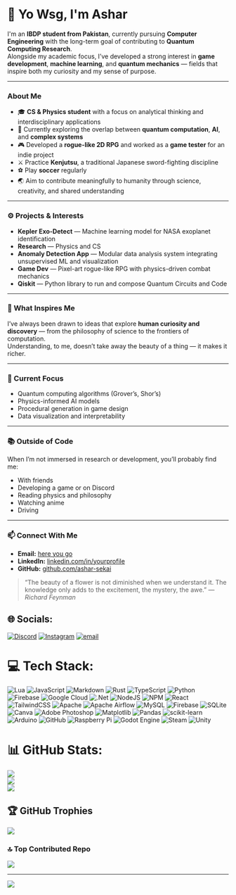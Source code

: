 # 👋 Yo Wsg, I'm Ashar

I'm an **IBDP student from Pakistan**, currently pursuing **Computer Engineering** with the long-term goal of contributing to **Quantum Computing Research**.  
Alongside my academic focus, I’ve developed a strong interest in **game development**, **machine learning**, and **quantum mechanics** — fields that inspire both my curiosity and my sense of purpose.

---

###  About Me

- 🎓 **CS & Physics student** with a focus on analytical thinking and interdisciplinary applications  
- 🧩 Currently exploring the overlap between **quantum computation**, **AI**, and **complex systems**  
- 🎮 Developed a **rogue-like 2D RPG** and worked as a **game tester** for an indie project  
- ⚔️ Practice **Kenjutsu**, a traditional Japanese sword-fighting discipline
- ⚽ Play **soccer** regularly 
- 🌏 Aim to contribute meaningfully to humanity through science, creativity, and shared understanding  

---

### ⚙️ Projects & Interests

- **Kepler Exo-Detect** — Machine learning model for NASA exoplanet identification  
- **Research** — Physics and CS
- **Anomaly Detection App** — Modular data analysis system integrating unsupervised ML and visualization  
- **Game Dev** — Pixel-art rogue-like RPG with physics-driven combat mechanics  
- **Qiskit**  — Python library to run and compose Quantum Circuits and Code
---

### 🎥 What Inspires Me

I’ve always been drawn to ideas that explore **human curiosity and discovery** — from the philosophy of science to the frontiers of computation.  
Understanding, to me, doesn’t take away the beauty of a thing — it makes it richer.

---

### 🧠 Current Focus

- Quantum computing algorithms (Grover’s, Shor’s)  
- Physics-informed AI models  
- Procedural generation in game design  
- Data visualization and interpretability  

---

### 📚 Outside of Code

When I’m not immersed in research or development, you’ll probably find me:
- With friends 
- Developing a game or on Discord 
- Reading physics and philosophy
- Watching anime
- Driving 

---

### 📫 Connect With Me
- **Email:** [here you go](aliashar2007@gmail.com)  
- **LinkedIn:** [linkedin.com/in/yourprofile](https://linkedin.com/in/yourprofile)  
- **GitHub:** [github.com/ashar-sekai](https://github.com/ashar-sekai)


> “The beauty of a flower is not diminished when we understand it. The knowledge only adds to the excitement, the mystery, the awe.” — *Richard Feynman*



## 🌐 Socials:
[![Discord](https://img.shields.io/badge/Discord-%237289DA.svg?logo=discord&logoColor=white)](https://discord.gg/antify_yt) [![Instagram](https://img.shields.io/badge/Instagram-%23E4405F.svg?logo=Instagram&logoColor=white)](https://instagram.com/_.asharali_) [![email](https://img.shields.io/badge/Email-D14836?logo=gmail&logoColor=white)](mailto:aliashar2007@gmail.com) 

# 💻 Tech Stack:
![Lua](https://img.shields.io/badge/lua-%232C2D72.svg?style=for-the-badge&logo=lua&logoColor=white) ![JavaScript](https://img.shields.io/badge/javascript-%23323330.svg?style=for-the-badge&logo=javascript&logoColor=%23F7DF1E) ![Markdown](https://img.shields.io/badge/markdown-%23000000.svg?style=for-the-badge&logo=markdown&logoColor=white) ![Rust](https://img.shields.io/badge/rust-%23000000.svg?style=for-the-badge&logo=rust&logoColor=white) ![TypeScript](https://img.shields.io/badge/typescript-%23007ACC.svg?style=for-the-badge&logo=typescript&logoColor=white) ![Python](https://img.shields.io/badge/python-3670A0?style=for-the-badge&logo=python&logoColor=ffdd54) ![Firebase](https://img.shields.io/badge/firebase-%23039BE5.svg?style=for-the-badge&logo=firebase) ![Google Cloud](https://img.shields.io/badge/GoogleCloud-%234285F4.svg?style=for-the-badge&logo=google-cloud&logoColor=white) ![.Net](https://img.shields.io/badge/.NET-5C2D91?style=for-the-badge&logo=.net&logoColor=white) ![NodeJS](https://img.shields.io/badge/node.js-6DA55F?style=for-the-badge&logo=node.js&logoColor=white) ![NPM](https://img.shields.io/badge/NPM-%23CB3837.svg?style=for-the-badge&logo=npm&logoColor=white) ![React](https://img.shields.io/badge/react-%2320232a.svg?style=for-the-badge&logo=react&logoColor=%2361DAFB) ![TailwindCSS](https://img.shields.io/badge/tailwindcss-%2338B2AC.svg?style=for-the-badge&logo=tailwind-css&logoColor=white) ![Apache](https://img.shields.io/badge/apache-%23D42029.svg?style=for-the-badge&logo=apache&logoColor=white) ![Apache Airflow](https://img.shields.io/badge/Apache%20Airflow-017CEE?style=for-the-badge&logo=Apache%20Airflow&logoColor=white) ![MySQL](https://img.shields.io/badge/mysql-4479A1.svg?style=for-the-badge&logo=mysql&logoColor=white) ![Firebase](https://img.shields.io/badge/firebase-a08021?style=for-the-badge&logo=firebase&logoColor=ffcd34) ![SQLite](https://img.shields.io/badge/sqlite-%2307405e.svg?style=for-the-badge&logo=sqlite&logoColor=white) ![Canva](https://img.shields.io/badge/Canva-%2300C4CC.svg?style=for-the-badge&logo=Canva&logoColor=white) ![Adobe Photoshop](https://img.shields.io/badge/adobe%20photoshop-%2331A8FF.svg?style=for-the-badge&logo=adobe%20photoshop&logoColor=white) ![Matplotlib](https://img.shields.io/badge/Matplotlib-%23ffffff.svg?style=for-the-badge&logo=Matplotlib&logoColor=black) ![Pandas](https://img.shields.io/badge/pandas-%23150458.svg?style=for-the-badge&logo=pandas&logoColor=white) ![scikit-learn](https://img.shields.io/badge/scikit--learn-%23F7931E.svg?style=for-the-badge&logo=scikit-learn&logoColor=white) ![Arduino](https://img.shields.io/badge/-Arduino-00979D?style=for-the-badge&logo=Arduino&logoColor=white) ![GitHub](https://img.shields.io/badge/github-%23121011.svg?style=for-the-badge&logo=github&logoColor=white) ![Raspberry Pi](https://img.shields.io/badge/-Raspberry_Pi-C51A4A?style=for-the-badge&logo=Raspberry-Pi) ![Godot Engine](https://img.shields.io/badge/GODOT-%23FFFFFF.svg?style=for-the-badge&logo=godot-engine) ![Steam](https://img.shields.io/badge/steam-%23000000.svg?style=for-the-badge&logo=steam&logoColor=white) ![Unity](https://img.shields.io/badge/unity-%23000000.svg?style=for-the-badge&logo=unity&logoColor=white)
# 📊 GitHub Stats:
![](https://github-readme-stats.vercel.app/api?username=ashar-sekai&theme=neon&hide_border=false&include_all_commits=true&count_private=false)<br/>
![](https://nirzak-streak-stats.vercel.app/?user=ashar-sekai&theme=neon&hide_border=false)<br/>
![](https://github-readme-stats.vercel.app/api/top-langs/?username=ashar-sekai&theme=neon&hide_border=false&include_all_commits=true&count_private=false&layout=compact)

## 🏆 GitHub Trophies
![](https://github-profile-trophy.vercel.app/?username=ashar-sekai&theme=tokyonight&no-frame=false&no-bg=false&margin-w=4)

### 🔝 Top Contributed Repo
![](https://github-contributor-stats.vercel.app/api?username=ashar-sekai&limit=5&theme=neon&combine_all_yearly_contributions=true)

---
[![](https://visitcount.itsvg.in/api?id=ashar-sekai&icon=6&color=2)](https://visitcount.itsvg.in)

<!-- Proudly created with GPRM ( https://gprm.itsvg.in ) -->
